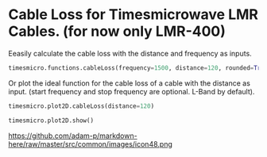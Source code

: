 # Cable Loss for Timesmicrowave LMR Cables. (for now only LMR-400)

Eeasily calculate the cable loss with the distance and frequency as inputs.

```python
timesmicro.functions.cableLoss(frequency=1500, distance=120, rounded=True)
```
Or plot the ideal function for the cable loss of a cable with the distance as input. (start frequency and stop frequency are optional. L-Band by default).

```python
timesmicro.plot2D.cableLoss(distance=120)

timesmicro.plot2D.show()
```

https://github.com/adam-p/markdown-here/raw/master/src/common/images/icon48.png
